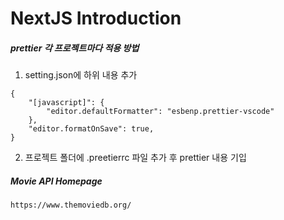 # NextJS Introduction

##### prettier 각 프로젝트마다 적용 방법

1. setting.json에 하위 내용 추가

```
{
    "[javascript]": {
        "editor.defaultFormatter": "esbenp.prettier-vscode"
    },
    "editor.formatOnSave": true,
}
```

2. 프로젝트 폴더에 .preetierrc 파일 추가 후 prettier 내용 기입

##### Movie API Homepage

```
https://www.themoviedb.org/
```
